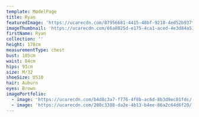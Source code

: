 ```yaml
---
template: ModelPage
title: Ryan
featuredImage: 'https://ucarecdn.com/87956681-4415-48bf-9218-4ed52b937f03/'
imageThumbnail: 'https://ucarecdn.com/66a8825d-e175-4ca1-aced-4e3d84a53f7a/'
firstName: Ryan
collection: ''
height: 178cm
measurementType: chest
bust: 105cm
waist: 84cm
hips: 91cm
size: M/32
shoeSize: US10
hair: Auburn
eyes: Brown
imagePortfolio:
  - image: 'https://ucarecdn.com/b4d8c3a7-f776-4f8b-ac6d-8b3d9ec81fdc/'
  - image: 'https://ucarecdn.com/280c3388-da2e-4b13-b4ee-86a2c64d6f20/'
---
```


